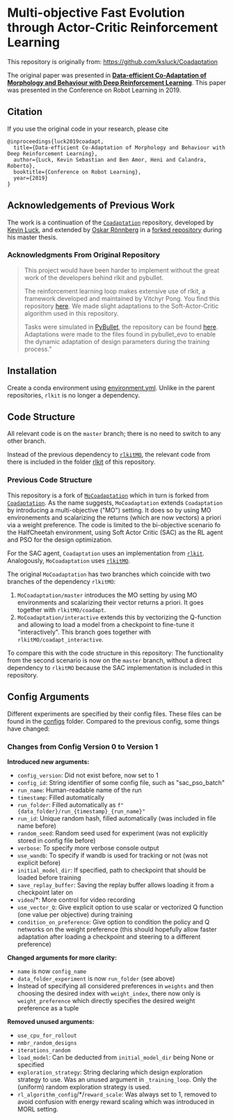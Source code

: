 # Multi-objective Fast Evolution through Actor-Critic Reinforcement Learning
This repository is originally from: https://github.com/ksluck/Coadaptation

The original paper was presented in [**Data-efficient Co-Adaptation of Morphology and Behaviour with Deep Reinforcement Learning**](https://research.fb.com/publications/data-efficient-co-adaptation-of-morphology-and-behaviour-with-deep-reinforcement-learning/).
This paper was presented in the Conference on Robot Learning in 2019.

## Citation
If you use the original code in your research, please cite
```
@inproceedings{luck2019coadapt,
  title={Data-efficient Co-Adaptation of Morphology and Behaviour with Deep Reinforcement Learning},
  author={Luck, Kevin Sebastian and Ben Amor, Heni and Calandra, Roberto},
  booktitle={Conference on Robot Learning},
  year={2019}
}
```

## Acknowledgements of Previous Work
The work is a continuation of the [`Coadaptation`](https://github.com/ksluck/Coadaptation) repository, developed by [Kevin Luck](https://github.com/ksluck), and extended by [Oskar Rönnberg](https://github.com/psyberprimate) in a [forked repository](https://github.com/psyberprimate/MoCoadaptation) during his master thesis.

### Acknowledgments From Original Repository

> This project would have been harder to implement without the great work of
> the developers behind rlkit and pybullet.
>
> The reinforcement learning loop makes extensive use of rlkit, a framework developed
> and maintained by Vitchyr Pong. You find this repository [here](https://github.com/vitchyr/rlkit).
> We made slight adaptations to the Soft-Actor-Critic algorithm used in this repository.
>
> Tasks were simulated in [PyBullet](https://pybullet.org/wordpress/), the
> repository can be found [here](https://github.com/bulletphysics/bullet3/tree/master/examples/pybullet).
> Adaptations were made to the files found in pybullet_evo to enable the dynamic adaptation
> of design parameters during the training process."

## Installation

Create a conda environment using [environment.yml](environment.yml). Unlike in the parent repositories, `rlkit` is no longer a dependency. 

## Code Structure

All relevant code is on the `master` branch; there is no need to switch to any other branch.

Instead of the previous dependency to [`rlkitMO`](https://github.com/psyberprimate/rlkitMO), the relevant code from there is included in the folder [rlkit](/rlkit) of this repository.

### Previous Code Structure

This repository is a fork of [`MoCoadaptation`](https://github.com/psyberprimate/MoCoadaptation) which in turn is forked from [`Coadaptation`](https://github.com/ksluck/Coadaptation). As the name suggests, `MoCoadaptation` extends `Coadaptation` by introducing a multi-objective ("MO") setting. It does so by using MO environements and scalarizing the returns (which are now vectors) a priori via a weight preference. The code is limited to the bi-objective scenario fo the HalfCheetah environment, using Soft Actor Critic (SAC) as the RL agent and PSO for the design optimization.

For the SAC agent, `Coadaptation` uses an implementation from [`rlkit`](https://github.com/rail-berkeley/rlkit). Analogously, `MoCoadaptation` uses [`rlkitMO`](https://github.com/psyberprimate/rlkitMO).

The original `MoCoadaptation` has two branches which coincide with two branches of the dependency `rlkitMO`:

1. `MoCoadaptation/master` introduces the MO setting by using MO environments and scalarizing their vector returns a priori. It goes together with `rlkitMO/coadapt`.
2. `MoCoadaptation/interactive` extends this by vectorizing the Q-function and allowing to load a model from a checkpoint to fine-tune it "interactively". This branch goes together with `rlkitMO/coadapt_interactive`.

To compare this with the code structure in this repository: The functionality from the second scenario is now on the `master` branch, without a direct dependency to `rlkitMO` because the SAC implementation is included in this repository.

## Config Arguments

Different experiments are specified by their config files. These files can be found in the [configs](/configs/) folder. Compared to the previous config, some things have changed:

### Changes from Config Version 0 to Version 1

**Introduced new arguments:**

- `config_version`: Did not exist before, now set to 1
- `config_id`: String identifier of some config file, such as "sac_pso_batch"
- `run_name`: Human-readable name of the run
- `timestamp`: Filled automatically
- `run_folder`: Filled automatically as `f"{data_folder}/run_{timestamp}_{run_name}"`
- `run_id`: Unique random hash, filled automatically (was included in file name before)
- `random_seed`: Random seed used for experiment (was not explicitly stored in config file before)
- `verbose`: To specify more verbose console output
- `use_wandb`: To specify if wandb is used for tracking or not (was not explicit before)
- `initial_model_dir`: If specified, path to checkpoint that should be loaded before training
- `save_replay_buffer`: Saving the replay buffer allows loading it from a checkpoint later on
- `video`/*: More control for video recording
- `use_vector_Q`: Give explicit option to use scalar or vectorized Q function (one value per objective) during training
- `condition_on_preference`: Give option to condition the policy and Q networks on the weight preference (this should hopefully allow faster adaptation after loading a checkpoint and steering to a different preference)

**Changed arguments for more clarity:**

- `name` is now `config_name`
- `data_folder_experiment` is now `run_folder` (see above)
- Instead of specifying all considered preferences in `weights` and then choosing the desired index with `weight_index`, there now only is `weight_preference` which directly specifies the desired weight preference as a tuple

**Removed unused arguments:**

- `use_cpu_for_rollout`
- `nmbr_random_designs`
- `iterations_random`
- `load_model`: Can be deducted from `initial_model_dir` being None or specified
- `exploration_strategy`: String declaring which design exploration strategy to use. Was an unused argument in `_training_loop`. Only the (uniform) random exploration strategy is used.
- `rl_algorithm_config`/*/`reward_scale`: Was always set to 1, removed to avoid confusion with energy reward scaling which was introduced in MORL setting.